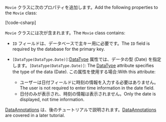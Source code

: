 <!-- THIS INCLUDE USED BY MVC AND RP -->
<span data-ttu-id="98c3e-101">`Movie` クラスに次のプロパティを追加します。</span><span class="sxs-lookup"><span data-stu-id="98c3e-101">Add the following properties to the `Movie` class:</span></span>

[!code-csharp[](~/tutorials/razor-pages/razor-pages-start/sample/RazorPagesMovie22/Models/Movie.cs?name=snippet1)]

<span data-ttu-id="98c3e-102">`Movie` クラスには次が含まれます。</span><span class="sxs-lookup"><span data-stu-id="98c3e-102">The `Movie` class contains:</span></span>

* <span data-ttu-id="98c3e-103">`ID` フィールドは、データベースで主キー用に必要です。</span><span class="sxs-lookup"><span data-stu-id="98c3e-103">The `ID` field is required by the database for the primary key.</span></span>
* <span data-ttu-id="98c3e-104">`[DataType(DataType.Date)]`:[DataType](/dotnet/api/microsoft.aspnetcore.mvc.dataannotations.internal.datatypeattributeadapter) 属性では、データの型 (Date) を指定します。</span><span class="sxs-lookup"><span data-stu-id="98c3e-104">`[DataType(DataType.Date)]`:  The [DataType](/dotnet/api/microsoft.aspnetcore.mvc.dataannotations.internal.datatypeattributeadapter) attribute specifies the type of the data (Date).</span></span> <span data-ttu-id="98c3e-105">この属性を使用する場合:</span><span class="sxs-lookup"><span data-stu-id="98c3e-105">With this attribute:</span></span>

  * <span data-ttu-id="98c3e-106">ユーザーは日付フィールドに時刻の情報を入力する必要はありません。</span><span class="sxs-lookup"><span data-stu-id="98c3e-106">The user is not required to enter time information in the date field.</span></span>
  * <span data-ttu-id="98c3e-107">日付のみが表示され、時刻の情報は表示されません。</span><span class="sxs-lookup"><span data-stu-id="98c3e-107">Only the date is displayed, not time information.</span></span>

<span data-ttu-id="98c3e-108">[DataAnnotations](/dotnet/api/system.componentmodel.dataannotations) は、後のチュートリアルで説明されます。</span><span class="sxs-lookup"><span data-stu-id="98c3e-108">[DataAnnotations](/dotnet/api/system.componentmodel.dataannotations) are covered in a later tutorial.</span></span>
